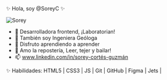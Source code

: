 ✨ Hola, soy @SoreyC ✨

![Sorey](https://user-images.githubusercontent.com/108947499/202885329-9c046af3-5205-476d-8771-37dcf5c5385d.png)

- 👀 Desarrolladora frontend, ¡Laboratorian!
- 🌱 También soy Ingeniera Geóloga
- 🔭 Disfruto aprendiendo a aprender
- 💞️ Amo la repostería, Leer, tejer y bailar!
- 📫 www.linkedin.com/in/sorey-cortés-guzmán

✨ Habilidades: 
HTML5 | CSS3 | JS | Git | GitHub | Figma | Jets |
